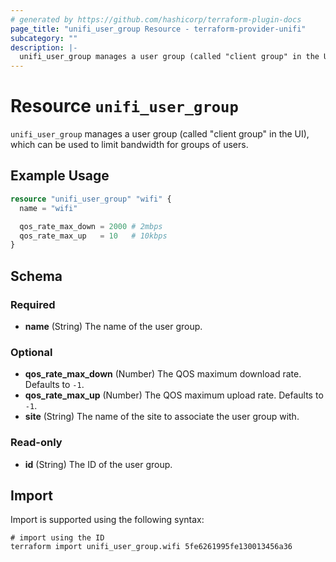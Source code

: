 ```yaml
---
# generated by https://github.com/hashicorp/terraform-plugin-docs
page_title: "unifi_user_group Resource - terraform-provider-unifi"
subcategory: ""
description: |-
  unifi_user_group manages a user group (called "client group" in the UI), which can be used to limit bandwidth for groups of users.
---
```


# Resource `unifi_user_group`

`unifi_user_group` manages a user group (called "client group" in the UI), which can be used to limit bandwidth for groups of users.

## Example Usage

```terraform
resource "unifi_user_group" "wifi" {
  name = "wifi"

  qos_rate_max_down = 2000 # 2mbps
  qos_rate_max_up   = 10   # 10kbps
}
```

<!-- schema generated by tfplugindocs -->
## Schema

### Required

- **name** (String) The name of the user group.

### Optional

- **qos_rate_max_down** (Number) The QOS maximum download rate. Defaults to `-1`.
- **qos_rate_max_up** (Number) The QOS maximum upload rate. Defaults to `-1`.
- **site** (String) The name of the site to associate the user group with.

### Read-only

- **id** (String) The ID of the user group.

## Import

Import is supported using the following syntax:

```shell
# import using the ID
terraform import unifi_user_group.wifi 5fe6261995fe130013456a36
```
